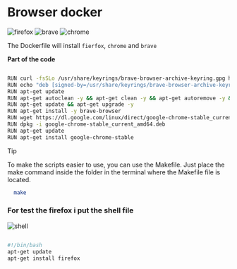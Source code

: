 # Browser docker

![firefox](https://img.shields.io/badge/Firefox_Browser-FF7139?style=for-the-badge&logo=Firefox-Browser&logoColor=white)
![brave](https://img.shields.io/badge/Brave-FF1B2D?style=for-the-badge&logo=Brave&logoColor=white)
![chrome](https://img.shields.io/badge/Google_chrome-4285F4?style=for-the-badge&logo=Google-chrome&logoColor=white)

The Dockerfile will install `fierfox`, `chrome` and `brave`

**Part of the code**

```sh

RUN curl -fsSLo /usr/share/keyrings/brave-browser-archive-keyring.gpg https://brave-browser-apt-release.s3.brave.com/brave-browser-archive-keyring.gpg
RUN echo "deb [signed-by=/usr/share/keyrings/brave-browser-archive-keyring.gpg] https://brave-browser-apt-release.s3.brave.com/ stable main"|tee /etc/apt/sources.list.d/brave-browser-release.list
RUN apt-get update
RUN apt-get autoclean -y && apt-get clean -y && apt-get autoremove -y && apt-get update --fix-missing -y && apt-get upgrade --fix-missing -y
RUN apt-get update && apt-get upgrade -y
RUN apt-get install -y brave-browser
RUN wget https://dl.google.com/linux/direct/google-chrome-stable_current_amd64.deb
RUN dpkg -i google-chrome-stable_current_amd64.deb
RUN apt-get update
RUN apt-get install google-chrome-stable

```

>[!TIP]
>To make the scripts easier to use, you can use the Makefile. Just place the make command inside the folder in the terminal where the Makefile file is located.

```sh
  make
```

### For test the firefox i put the shell file
![shell](https://img.shields.io/badge/Shell_Script-121011?style=for-the-badge&logo=gnu-bash&logoColor=white)
```sh

#!/bin/bash
apt-get update
apt-get install firefox

```
